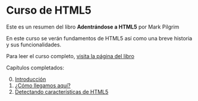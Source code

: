 # Curso de HTML5

Este es un resumen del libro **Adentrándose a HTML5** por Mark Pilgrim

En este curso se verán fundamentos de HTML5 así como una breve historia y sus funcionalidades.

Para leer el curso completo, [visita la página del libro](https://diveinto.html5doctor.com/index.html)

Capítulos completados:

0. [Introducción](cap-00/README.md)
1. [¿Cómo llegamos aquí?](cap-01/README.md)
2. [Detectando características de HTML5](cap-02/README.md)
